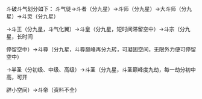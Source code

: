 斗破斗气划分如下：
斗气徒→斗者（分九星）→斗师（分九星）→大斗师（分九星）→斗灵（分九星）

→斗王（分九星，斗气化翼）→斗皇（分九星，短时间滞留空中）→斗宗（分九星，长时间

停留空中）→斗尊（分九星，斗尊巅峰再分九转，可凝固空间，无限外力便可停留空中）

→半圣（分初级、中级、高级）→斗圣（分九星，斗圣巅峰度九劫，每一劫分初中高，可开

辟小空间）→斗帝（资料不全）